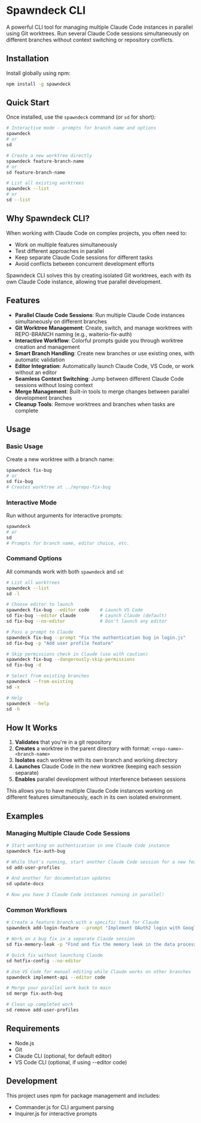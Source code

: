 # Spawndeck CLI

A powerful CLI tool for managing multiple Claude Code instances in parallel using Git worktrees. Run several Claude Code sessions simultaneously on different branches without context switching or repository conflicts.

## Installation

Install globally using npm:

```bash
npm install -g spawndeck
```

## Quick Start

Once installed, use the `spawndeck` command (or `sd` for short):

```bash
# Interactive mode - prompts for branch name and options
spawndeck
# or
sd

# Create a new worktree directly
spawndeck feature-branch-name
# or
sd feature-branch-name

# List all existing worktrees
spawndeck --list
# or
sd --list
```

## Why Spawndeck CLI?

When working with Claude Code on complex projects, you often need to:

- Work on multiple features simultaneously
- Test different approaches in parallel
- Keep separate Claude Code sessions for different tasks
- Avoid conflicts between concurrent development efforts

Spawndeck CLI solves this by creating isolated Git worktrees, each with its own Claude Code instance, allowing true parallel development.

## Features

- **Parallel Claude Code Sessions**: Run multiple Claude Code instances simultaneously on different branches
- **Git Worktree Management**: Create, switch, and manage worktrees with REPO-BRANCH naming (e.g., waiterio-fix-auth)
- **Interactive Workflow**: Colorful prompts guide you through worktree creation and management
- **Smart Branch Handling**: Create new branches or use existing ones, with automatic validation
- **Editor Integration**: Automatically launch Claude Code, VS Code, or work without an editor
- **Seamless Context Switching**: Jump between different Claude Code sessions without losing context
- **Merge Management**: Built-in tools to merge changes between parallel development branches
- **Cleanup Tools**: Remove worktrees and branches when tasks are complete

## Usage

### Basic Usage

Create a new worktree with a branch name:

```bash
spawndeck fix-bug
# or
sd fix-bug
# Creates worktree at ../myrepo-fix-bug
```

### Interactive Mode

Run without arguments for interactive prompts:

```bash
spawndeck
# or
sd
# Prompts for branch name, editor choice, etc.
```

### Command Options

All commands work with both `spawndeck` and `sd`:

```bash
# List all worktrees
spawndeck --list
sd -l

# Choose editor to launch
spawndeck fix-bug --editor code    # Launch VS Code
sd fix-bug --editor claude         # Launch Claude (default)
sd fix-bug --no-editor             # Don't launch any editor

# Pass a prompt to Claude
spawndeck fix-bug --prompt "Fix the authentication bug in login.js"
sd fix-bug -p "Add user profile feature"

# Skip permissions check in Claude (use with caution)
spawndeck fix-bug --dangerously-skip-permissions
sd fix-bug -d

# Select from existing branches
spawndeck --from-existing
sd -x

# Help
spawndeck --help
sd -h
```

## How It Works

1. **Validates** that you're in a git repository
2. **Creates** a worktree in the parent directory with format: `<repo-name>-<branch-name>`
3. **Isolates** each worktree with its own branch and working directory
4. **Launches** Claude Code in the new worktree (keeping each session separate)
5. **Enables** parallel development without interference between sessions

This allows you to have multiple Claude Code instances working on different features simultaneously, each in its own isolated environment.

## Examples

### Managing Multiple Claude Code Sessions

```bash
# Start working on authentication in one Claude Code instance
spawndeck fix-auth-bug

# While that's running, start another Claude Code session for a new feature
sd add-user-profiles

# And another for documentation updates
sd update-docs

# Now you have 3 Claude Code instances running in parallel!
```

### Common Workflows

```bash
# Create a feature branch with a specific task for Claude
spawndeck add-login-feature --prompt "Implement OAuth2 login with Google"

# Work on a bug fix in a separate Claude session
sd fix-memory-leak -p "Find and fix the memory leak in the data processing module"

# Quick fix without launching Claude
sd hotfix-config --no-editor

# Use VS Code for manual editing while Claude works on other branches
spawndeck implement-api --editor code

# Merge your parallel work back to main
sd merge fix-auth-bug

# Clean up completed work
sd remove add-user-profiles
```

## Requirements

- Node.js
- Git
- Claude CLI (optional, for default editor)
- VS Code CLI (optional, if using --editor code)

## Development

This project uses npm for package management and includes:

- Commander.js for CLI argument parsing
- Inquirer.js for interactive prompts
